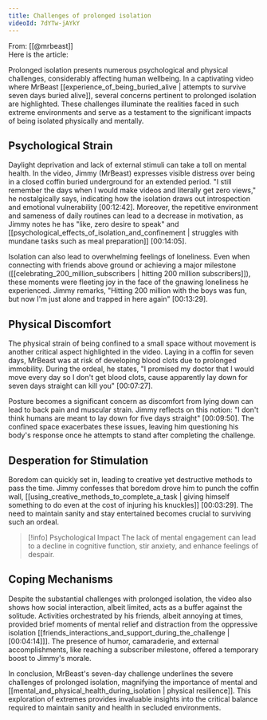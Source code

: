 ```yaml
---
title: Challenges of prolonged isolation
videoId: 7dYTw-jAYkY
---
```


From: [[@mrbeast]] <br/> 
Here is the article:

Prolonged isolation presents numerous psychological and physical challenges, considerably affecting human wellbeing. In a captivating video where MrBeast [[experience_of_being_buried_alive | attempts to survive seven days buried alive]], several concerns pertinent to prolonged isolation are highlighted. These challenges illuminate the realities faced in such extreme environments and serve as a testament to the significant impacts of being isolated physically and mentally.

## Psychological Strain

Daylight deprivation and lack of external stimuli can take a toll on mental health. In the video, Jimmy (MrBeast) expresses visible distress over being in a closed coffin buried underground for an extended period. "I still remember the days when I would make videos and literally get zero views," he nostalgically says, indicating how the isolation draws out introspection and emotional vulnerability <a class="yt-timestamp" data-t="00:12:42">[00:12:42]</a>. Moreover, the repetitive environment and sameness of daily routines can lead to a decrease in motivation, as Jimmy notes he has "like, zero desire to speak" and [[psychological_effects_of_isolation_and_confinement | struggles with mundane tasks such as meal preparation]] <a class="yt-timestamp" data-t="00:14:05">[00:14:05]</a>.

Isolation can also lead to overwhelming feelings of loneliness. Even when connecting with friends above ground or achieving a major milestone ([[celebrating_200_million_subscribers | hitting 200 million subscribers]]), these moments were fleeting joy in the face of the gnawing loneliness he experienced. Jimmy remarks, "Hitting 200 million with the boys was fun, but now I'm just alone and trapped in here again" <a class="yt-timestamp" data-t="00:13:29">[00:13:29]</a>.

## Physical Discomfort

The physical strain of being confined to a small space without movement is another critical aspect highlighted in the video. Laying in a coffin for seven days, MrBeast was at risk of developing blood clots due to prolonged immobility. During the ordeal, he states, "I promised my doctor that I would move every day so I don't get blood clots, cause apparently lay down for seven days straight can kill you" <a class="yt-timestamp" data-t="00:07:27">[00:07:27]</a>.

Posture becomes a significant concern as discomfort from lying down can lead to back pain and muscular strain. Jimmy reflects on this notion: "I don't think humans are meant to lay down for five days straight" <a class="yt-timestamp" data-t="00:09:50">[00:09:50]</a>. The confined space exacerbates these issues, leaving him questioning his body's response once he attempts to stand after completing the challenge.

## Desperation for Stimulation

Boredom can quickly set in, leading to creative yet destructive methods to pass the time. Jimmy confesses that boredom drove him to punch the coffin wall, [[using_creative_methods_to_complete_a_task | giving himself something to do even at the cost of injuring his knuckles]] <a class="yt-timestamp" data-t="00:03:29">[00:03:29]</a>. The need to maintain sanity and stay entertained becomes crucial to surviving such an ordeal.

> [!info] Psychological Impact
> The lack of mental engagement can lead to a decline in cognitive function, stir anxiety, and enhance feelings of despair.

## Coping Mechanisms

Despite the substantial challenges with prolonged isolation, the video also shows how social interaction, albeit limited, acts as a buffer against the solitude. Activities orchestrated by his friends, albeit annoying at times, provided brief moments of mental relief and distraction from the oppressive isolation [[friends_interactions_and_support_during_the_challenge | <a class="yt-timestamp" data-t="00:04:14">[00:04:14]</a>]]. The presence of humor, camaraderie, and external accomplishments, like reaching a subscriber milestone, offered a temporary boost to Jimmy's morale.

In conclusion, MrBeast's seven-day challenge underlines the severe challenges of prolonged isolation, magnifying the importance of mental and [[mental_and_physical_health_during_isolation | physical resilience]]. This exploration of extremes provides invaluable insights into the critical balance required to maintain sanity and health in secluded environments.